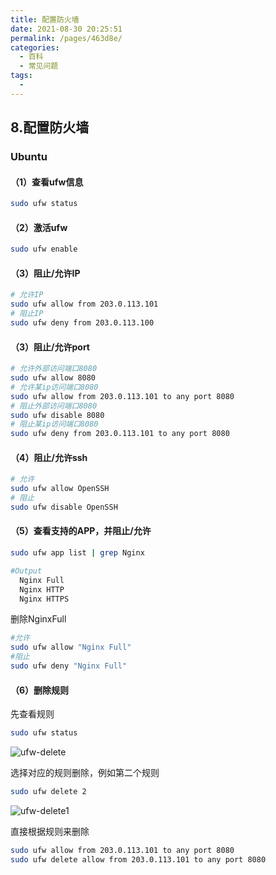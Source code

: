 ```yaml
---
title: 配置防火墙
date: 2021-08-30 20:25:51
permalink: /pages/463d8e/
categories:
  - 百科
  - 常见问题
tags:
  - 
---
```

## 8.配置防火墙
### Ubuntu
#### （1）查看ufw信息
```bash
sudo ufw status
```
#### （2）激活ufw
```bash
sudo ufw enable
```

#### （3）阻止/允许IP
```bash
# 允许IP
sudo ufw allow from 203.0.113.101
# 阻止IP
sudo ufw deny from 203.0.113.100
```

#### （3）阻止/允许port
```bash
# 允许外部访问端口8080
sudo ufw allow 8080
# 允许某ip访问端口8080
sudo ufw allow from 203.0.113.101 to any port 8080
# 阻止外部访问端口8080
sudo ufw disable 8080
# 阻止某ip访问端口8080
sudo ufw deny from 203.0.113.101 to any port 8080
```

#### （4）阻止/允许ssh
```bash
# 允许
sudo ufw allow OpenSSH
# 阻止
sudo ufw disable OpenSSH
```

#### （5）查看支持的APP，并阻止/允许

```bash
sudo ufw app list | grep Nginx
```

```bash
#Output
  Nginx Full
  Nginx HTTP
  Nginx HTTPS
```

删除NginxFull
```bash
#允许
sudo ufw allow "Nginx Full"
#阻止
sudo ufw deny "Nginx Full"
```

#### （6）删除规则
先查看规则
```bash
sudo ufw status
```
![ufw-delete](https://cdn.jsdelivr.net/gh/SivanLaai/image-store-rep@master/wiki/ufw-delete.4ppbaio44bu0.png)

选择对应的规则删除，例如第二个规则
```bash
sudo ufw delete 2
```
![ufw-delete1](https://cdn.jsdelivr.net/gh/SivanLaai/image-store-rep@master/wiki/ufw-delete1.5f82xcwbe600.png)

直接根据规则来删除
```bash
sudo ufw allow from 203.0.113.101 to any port 8080
sudo ufw delete allow from 203.0.113.101 to any port 8080
```
